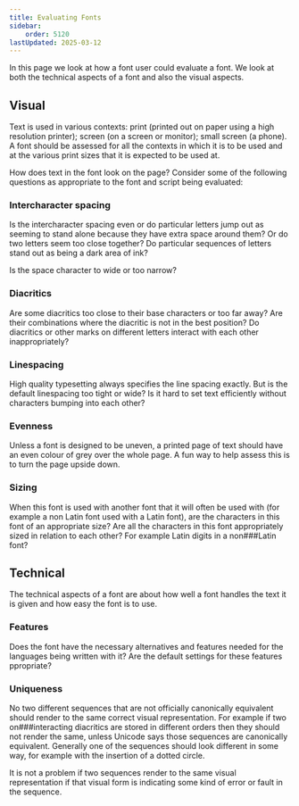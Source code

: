 ```yaml
---
title: Evaluating Fonts
sidebar:
    order: 5120
lastUpdated: 2025-03-12
---
```


In this page we look at how a font user could evaluate a font. We look at both
the technical aspects of a font and also the visual aspects.

## Visual

Text is used in various contexts: print (printed out on paper using a high
resolution printer); screen (on a screen or monitor); small screen (a phone). A
font should be assessed for all the contexts in which it is to be used and at
the various print sizes that it is expected to be used at.

How does text in the font look on the page? Consider some of the following
questions as appropriate to the font and script being evaluated:

### Intercharacter spacing
Is the intercharacter spacing even or do particular letters jump out as
seeming to stand alone because they have extra space around them? Or do two
letters seem too close together? Do particular sequences of letters stand
out as being a dark area of ink?

Is the space character to wide or too narrow?

### Diacritics
Are some diacritics too close to their base characters or too far away? Are
their combinations where the diacritic is not in the best position? Do
diacritics or other marks on different letters interact with each other
inappropriately?

### Linespacing
High quality typesetting always specifies the line spacing exactly. But is
the default linespacing too tight or wide? Is it hard to set text
efficiently without characters bumping into each other?

### Evenness
Unless a font is designed to be uneven, a printed page of text should have
an even colour of grey over the whole page. A fun way to help assess this is
to turn the page upside down.

### Sizing
When this font is used with another font that it will often be used with
(for example a non Latin font used with a Latin font), are the characters in
this font of an appropriate size? Are all the characters in this font
appropriately sized in relation to each other? For example Latin digits in a
non###Latin font?

## Technical

The technical aspects of a font are about how well a font handles the text it is
given and how easy the font is to use.

### Features
Does the font have the necessary alternatives and features needed for the
languages being written with it? Are the default settings for these features
ppropriate?

### Uniqueness
No two different sequences that are not officially canonically equivalent
should render to the same correct visual representation. For example if two
on###interacting diacritics are stored in different orders then they should
not render the same, unless Unicode says those sequences are canonically
equivalent. Generally one of the sequences should look different in some
way, for example with the insertion of a dotted circle.

It is not a problem if two sequences render to the same visual
representation if that visual form is indicating some kind of error or fault
in the sequence.


